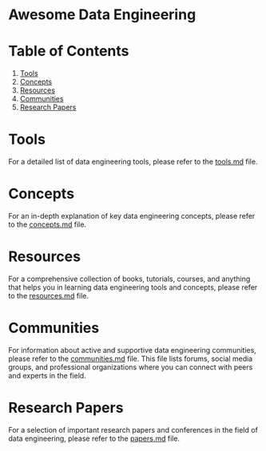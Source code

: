 # Awesome Data Engineering

# Table of Contents

1. [Tools](#tools)
2. [Concepts](#concepts)
3. [Resources](#resources)
4. [Communities](#communities)
5. [Research Papers](#research-papers)

# Tools <a name="tools"></a>

For a detailed list of data engineering tools, please refer to the [tools.md](./tools.md) file.

# Concepts <a name="concepts"></a>

For an in-depth explanation of key data engineering concepts, please refer to the [concepts.md](./concepts.md) file.

# Resources <a name="resources"></a>

For a comprehensive collection of books, tutorials, courses, and anything that helps you in learning data engineering tools and concepts,
please refer to the [resources.md](./resources.md) file.

# Communities <a name="communities"></a>

For information about active and supportive data engineering communities, please refer to the [communities.md](./communities.md) file.
This file lists forums, social media groups, and professional organizations where you can connect with peers and experts in the field.

# Research Papers <a name="research-papers"></a>

For a selection of important research papers and conferences in the field of data engineering,
please refer to the [papers.md](./papers.md) file.
